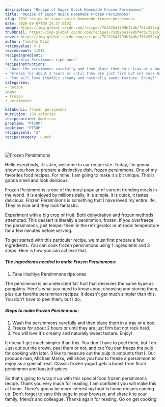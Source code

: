 ```yaml
---
description: "Recipe of Super Quick Homemade Frozen Persimmons"
title: "Recipe of Super Quick Homemade Frozen Persimmons"
slug: 1332-recipe-of-super-quick-homemade-frozen-persimmons
date: 2020-09-07T05:38:57.615Z
image: https://img-global.cpcdn.com/recipes/7b282641799bf4db/751x532cq70/frozen-persimmons-recipe-main-photo.jpg
thumbnail: https://img-global.cpcdn.com/recipes/7b282641799bf4db/751x532cq70/frozen-persimmons-recipe-main-photo.jpg
cover: https://img-global.cpcdn.com/recipes/7b282641799bf4db/751x532cq70/frozen-persimmons-recipe-main-photo.jpg
author: Timothy Diaz
ratingvalue: 4.1
reviewcount: 41811
recipeingredient:
- " Hachiya Persimmons ripe ones"
recipeinstructions:
- "Wash the persimmons carefully and then place them in a tray or a box."
- "Freeze for about 2 hours or until they are just firm but not rock hard."
- "You will love it&#39;s creamy and naturally sweet texture. Enjoy!"
categories:
- Recipe
tags:
- frozen
- persimmons

katakunci: frozen persimmons 
nutrition: 184 calories
recipecuisine: American
preptime: "PT20M"
cooktime: "PT58M"
recipeyield: "2"
recipecategory: Lunch

---
```



![Frozen Persimmons](https://img-global.cpcdn.com/recipes/7b282641799bf4db/751x532cq70/frozen-persimmons-recipe-main-photo.jpg)

Hello everybody, it is Jim, welcome to our recipe site. Today, I'm gonna show you how to prepare a distinctive dish, frozen persimmons. One of my favorites food recipes. For mine, I am going to make it a bit unique. This is gonna smell and look delicious.

Frozen Persimmons is one of the most popular of current trending meals in the world. It is enjoyed by millions daily. It is simple, it is quick, it tastes delicious. Frozen Persimmons is something that I have loved my entire life. They're nice and they look fantastic.

Experiment with a big crop of fruit. Both dehydration and frozen methods attempted. This dessert is literally a persimmon, frozen. If you overfreeze the persimmons, just temper them in the refrigerator or at room temperature for a few minutes before serving.


To get started with this particular recipe, we must first prepare a few ingredients. You can cook frozen persimmons using 1 ingredients and 3 steps. Here is how you can achieve that.

<!--inarticleads1-->

##### The ingredients needed to make Frozen Persimmons:

1. Take  Hachiya Persimmons ripe ones


The persimmon is an underrated fall fruit that deserves the same hype as pumpkins. Here&#39;s what you need to know about choosing and storing them, plus our favorite persimmon recipes. It doesn&#39;t get much simpler than this. You don&#39;t have to peel them, but I do. 

<!--inarticleads2-->

##### Steps to make Frozen Persimmons:

1. Wash the persimmons carefully and then place them in a tray or a box.
1. Freeze for about 2 hours or until they are just firm but not rock hard.
1. You will love it&#39;s creamy and naturally sweet texture. Enjoy!


It doesn&#39;t get much simpler than this. You don&#39;t have to peel them, but I do. Just cut out the crown, peel them or not, and cut You can freeze the pulp for cooking with later. (I like to measure out the pulp in amounts that I. Our produce man, Michael Marks, will show you how to freeze a persimmon to enjoy as a special treat. Classic frozen yogurt gets a boost from floral persimmon and toasted spices. 

So that's going to wrap it up with this special food frozen persimmons recipe. Thank you very much for reading. I am confident you will make this at home. There's gonna be more interesting food in home recipes coming up. Don't forget to save this page in your browser, and share it to your family, friends and colleague. Thanks again for reading. Go on get cooking!
